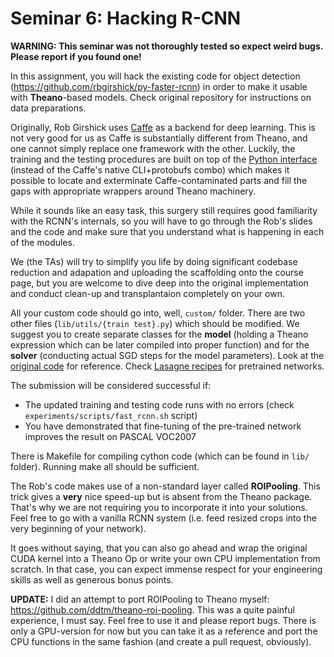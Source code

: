 Seminar 6: Hacking R-CNN
====================

**WARNING: This seminar was not thoroughly tested so expect weird bugs. Please report if you found one!**

In this assignment, you will hack the existing code for object detection (https://github.com/rbgirshick/py-faster-rcnn) in order to make it usable with **Theano**-based models. Check original repository for instructions on data preparations.

Originally, Rob Girshick uses [Caffe](http://caffe.berkeleyvision.org/) as a backend for deep learning. This is not very good for us as Caffe is substantially different from Theano, and one cannot simply replace one framework with the other. Luckily, the training and the testing procedures are built on top of the [Python interface](http://caffe.berkeleyvision.org/tutorial/interfaces.html) (instead of the Caffe's native CLI+protobufs combo) which makes it possible to locate and exterminate Caffe-contaminated parts and fill the gaps with appropriate wrappers around Theano machinery.

While it sounds like an easy task, this surgery still requires good familiarity with the RCNN's internals, so you will have to go through the Rob's slides and the code and make sure that you understand what is happening in each of the modules.

We (the TAs) will try to simplify you life by doing significant codebase reduction and adapation and uploading the scaffolding onto the course page, but you are welcome to dive deep into the original implementation and conduct clean-up and transplantaion completely on your own.

All your custom code should go into, well, `custom/` folder. There are two other files (`lib/utils/{train test}.py`) which should be modified. We suggest you to create separate classes for the **model** (holding a Theano expression which can be later compiled into proper function) and for the **solver** (conducting actual SGD steps for the model parameters). Look at the [original code](https://github.com/rbgirshick/py-faster-rcnn) for reference. Check [Lasagne recipes](https://github.com/Lasagne/Recipes) for pretrained networks.

The submission will be considered successful if:
  * The updated training and testing code runs with no errors (check `experiments/scripts/fast_rcnn.sh` script)
  * You have demonstrated that fine-tuning of the pre-trained network improves the result on PASCAL VOC2007

There is Makefile for compiling cython code (which can be found in `lib/` folder). Running make all should be sufficient.

The Rob's code makes use of a non-standard layer called **ROIPooling**. This trick gives a **very** nice speed-up but is absent from the Theano package. That's why we are not requiring you to incorporate it into your solutions. Feel free to go with a vanilla RCNN system (i.e. feed resized crops into the very beginning of your network).

It goes without saying, that you can also go ahead and wrap the original CUDA kernel into a Theano Op or write your own CPU implementation from scratch. In that case, you can expect immense respect for your engineering skills as well as generous bonus points.

**UPDATE:** I did an attempt to port ROIPooling to Theano myself: https://github.com/ddtm/theano-roi-pooling. This was a quite painful experience, I must say. Feel free to use it and please report bugs. There is only a GPU-version for now but you can take it as a reference and port the CPU functions in the same fashion (and create a pull request, obviously).
